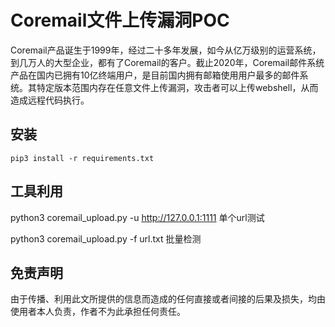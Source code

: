 # Coremail文件上传漏洞POC
Coremail产品诞生于1999年，经过二十多年发展，如今从亿万级别的运营系统，到几万人的大型企业，都有了Coremail的客户。截止2020年，Coremail邮件系统产品在国内已拥有10亿终端用户，是目前国内拥有邮箱使用用户最多的邮件系统。其特定版本范围内存在任意文件上传漏洞，攻击者可以上传webshell，从而造成远程代码执行。

## 安装
```
pip3 install -r requirements.txt
```
## 工具利用

python3 coremail_upload.py -u http://127.0.0.1:1111 单个url测试

python3 coremail_upload.py -f url.txt 批量检测


## 免责声明

由于传播、利用此文所提供的信息而造成的任何直接或者间接的后果及损失，均由使用者本人负责，作者不为此承担任何责任。
